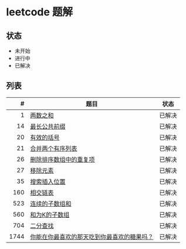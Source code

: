 # leetcode 题解

## 状态

-   未开始
-   进行中
-   已解决

## 列表

|    # | 题目                                                                                                                  | 状态   |
|-----:|-----------------------------------------------------------------------------------------------------------------------|--------|
|    1 | [两数之和](./problems/1.two-sum.md)                                                                                   | 已解决 |
|   14 | [最长公共前缀](./problems/14.longest-common-prefix.md)                                                                | 已解决 |
|   20 | [有效的括号](./problems/20.valid-parentheses.md)                                                                      | 已解决 |
|   21 | [合并两个有序列表](./problems/21.merge-two-sorted-lists.md)                                                           | 已解决 |
|   26 | [删除排序数组中的重复项](./problems/26.remove-duplicates-from-sorted-array.md)                                        | 已解决 |
|   27 | [移除元素](./problems/27.remove-element.md)                                                                           | 已解决 |
|   35 | [搜索插入位置](./problems/35.search-insert-position.md)                                                               | 已解决 |
|  160 | [相交链表](./problems/160.intersection-of-two-linked-lists.md)                                                        | 已解决 |
|  523 | [连续的子数组和](./problems/523.continuous-subarray-sum.md)                                                           | 已解决 |
|  560 | [和为K的子数组](./problems/560.subarray-sum-equals-k.md)                                                              | 已解决 |
|  704 | [二分查找](./problems/704.binary-search.md)                                                                           | 已解决 |
| 1744 | [你能在你最喜欢的那天吃到你最喜欢的糖果吗？](./problems/1744.can-you-eat-your-favorite-candy-on-your-favorite-day.md) | 已解决 |
